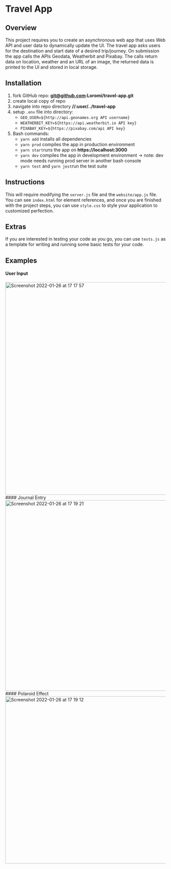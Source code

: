 # Travel App

## Overview
This project requires you to create an asynchronous web app that uses Web API and user data to dynamically update the UI. 
The travel app asks users for the destination and start date of a desired trip/journey. On submission the app calls the APIs Geodata, Weatherbit and Pixabay. The calls return data on location, weather and an URL of an image, the returned data is printed to the UI and stored in local storage.

## Installation
1.  fork GitHub repo: **git@github.com:Loromi/travel-app.git**
2.  create local copy of repo
3.  navigate into repo directory **//:user/../travel-app**
4.  setup `.env` file into directory:
    -   `GEO_USER=${http://api.geonames.org API username}`
    -   `WEATHERBIT_KEY=${https://api.weatherbit.io API key}`
    -   `PIXABAY_KEY=${https://pixabay.com/api API key}`
5.  Bash commands:
    -   `yarn add` installs all dependencies
    -   `yarn prod` compiles the app in production environment
    -   `yarn start`runs the app on **https://localhost:3000**
    -   `yarn dev` compiles the app in development environment
        -> note: dev mode needs running prod server in another bash console
    -   `yarn test` and `yarn jest`run the test suite

## Instructions
This will require modifying the `server.js` file and the `website/app.js` file. You can see `index.html` for element references, and once you are finished with the project steps, you can use `style.css` to style your application to customized perfection.

## Extras
If you are interested in testing your code as you go, you can use `tests.js` as a template for writing and running some basic tests for your code.

## Examples
#### User Input
<img width="666" alt="Screenshot 2022-01-26 at 17 17 57" src="https://user-images.githubusercontent.com/77970573/151203171-63e1d684-4169-4187-9bc3-670b49d51b0f.png">
#### Journal Entry
<img width="597" alt="Screenshot 2022-01-26 at 17 19 21" src="https://user-images.githubusercontent.com/77970573/151203147-65626fdc-c4d2-47f5-8548-2fcb88eb4dd5.png">
#### Polaroid Effect
<img width="524" alt="Screenshot 2022-01-26 at 17 19 12" src="https://user-images.githubusercontent.com/77970573/151203167-098017c6-2940-4bd8-9cb2-0aa95c99ff39.png">
